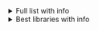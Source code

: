 <details>
<summary>Full list with info</summary>
##  +Tree 1 (CHINA) (60/week) (latest 7 months ago)
  not specified
  https://github.com/ssthouse/vue-tree-chart
##  Tree 2 (CHINA) (256/week) (latest 6 months ago)
  MIT License
  https://github.com/tower1229/Vue-Tree-Chart
  
## +Tree 3 (1277/week) (latest 2 months ago)
Shareware
https://github.com/zingchart/ZingChart
(docs: https://www.zingchart.com/docs/chart-types/tree-module?q=tree%20chart)

## Tree 4 (503/week) (latest 5 months ago)
MIT License
https://github.com/hukaibaihu/vue-org-tree 

## Tree 5 (CHINA) (2/week) (latest 4 month ago)
MIT License
https://github.com/accforgit/vue-chart-tree

## Tree 6 (CHINA) (74/week) (latest 12 days ago)
Apache-2.0 License (with ad)
https://github.com/CrazyMrYan/vue-tree-color

## Tree 7 (CHINA) (4800/week) (latest 2 years ago)
MIT License
https://github.com/ElemeFE/v-charts
(docs: https://v-charts.js.org/#/tree)

## Tree 8 (CHINA) (34/week) (latest 1 month ago)
MIT License
https://github.com/qq449245884/vue-okr-tree

## +Tree 9 (360/week) (latest 1 year ago)
MIT License
https://github.com/David-Desmaisons/Vue.D3.tree

## Tree 10 (9700/week) (latest 2 days ago)
Licence: https://gojs.net/latest/license.html
https://gojs.net/latest/index.html
(github: https://github.com/NorthwoodsSoftware/GoJS-projects/tree/master/vue-webpack)

## Bonus
D3 in vue examples: https://github.com/gywgithub/vue-d3-examples
Collections of chart libraries for Vue: https://madewithvuejs.com/charts

</details>

<details>
<summary>Best libraries with info</summary>

## +Tree 1 (CHINA) (60/week) (latest 7 months ago)
not specified
https://github.com/ssthouse/vue-tree-chart

## +Tree 3 (1277/week) (latest 2 months ago)
Shareware
https://github.com/zingchart/ZingChart
(docs: https://www.zingchart.com/docs/chart-types/tree-module?q=tree%20chart)

## +Tree 9 (360/week) (latest 1 year ago)
MIT License
https://github.com/David-Desmaisons/Vue.D3.tree

</details>
